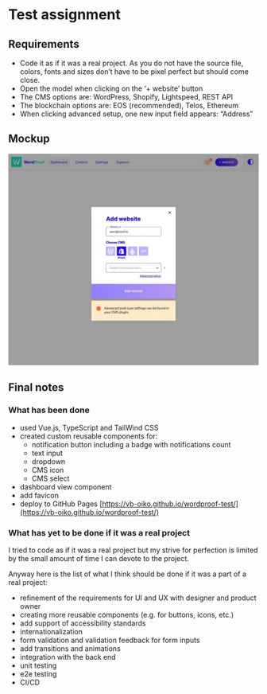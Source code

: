 # Test assignment

## Requirements

- Code it as if it was a real project. As you do not have the source file, colors, fonts and sizes don’t have to be pixel perfect but should come close.
- Open the model when clicking on the ‘+ website’ button
- The CMS options are: WordPress, Shopify, Lightspeed, REST API
- The blockchain options are: EOS (recommended), Telos, Ethereum
- When clicking advanced setup, one new input field appears: “Address”

## Mockup

![Mockup](./src/assets/mockup.jpg)

## Final notes

### What has been done

- used Vue.js, TypeScript and TailWind CSS
- created custom reusable components for:
  - notification button including a badge with notifications count
  - text input
  - dropdown
  - CMS icon
  - CMS select
- dashboard view component
- add favicon
- deploy to GitHub Pages [https://vb-oiko.github.io/wordproof-test/](https://vb-oiko.github.io/wordproof-test/)
  
### What has yet to be done if it was a real project

I tried to code as if it was a real project but my strive for perfection is limited by the small amount of time I can devote to the project.

Anyway here is the list of what I think should be done if it was a part of a real project:

- refinement of the requirements for UI and UX with designer and product owner
- creating more reusable components (e.g. for buttons, icons, etc.)
- add support of accessibility standards
- internationalization
- form validation and validation feedback for form inputs
- add transitions and animations
- integration with the back end
- unit testing
- e2e testing
- CI/CD